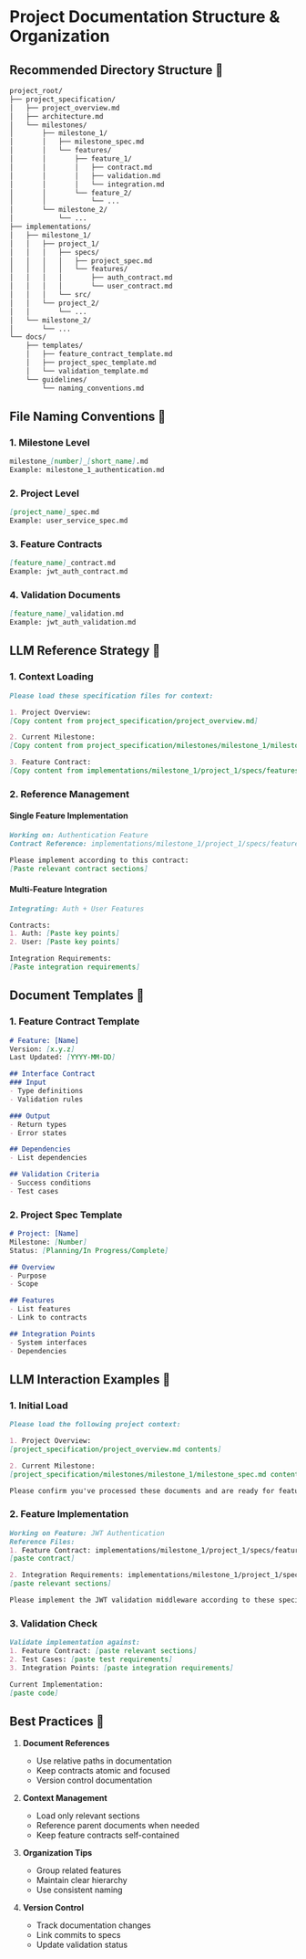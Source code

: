 # Project Documentation Structure & Organization

## Recommended Directory Structure 📁

```markdown
project_root/
├── project_specification/
│   ├── project_overview.md
│   ├── architecture.md
│   └── milestones/
│       ├── milestone_1/
│       │   ├── milestone_spec.md
│       │   └── features/
│       │       ├── feature_1/
│       │       │   ├── contract.md
│       │       │   ├── validation.md
│       │       │   └── integration.md
│       │       └── feature_2/
│       │           └── ...
│       └── milestone_2/
│           └── ...
├── implementations/
│   ├── milestone_1/
│   │   ├── project_1/
│   │   │   ├── specs/
│   │   │   │   ├── project_spec.md
│   │   │   │   └── features/
│   │   │   │       ├── auth_contract.md
│   │   │   │       └── user_contract.md
│   │   │   └── src/
│   │   └── project_2/
│   │       └── ...
│   └── milestone_2/
│       └── ...
└── docs/
    ├── templates/
    │   ├── feature_contract_template.md
    │   ├── project_spec_template.md
    │   └── validation_template.md
    └── guidelines/
        └── naming_conventions.md
```

## File Naming Conventions 📝

### 1. Milestone Level
```markdown
milestone_[number]_[short_name].md
Example: milestone_1_authentication.md
```

### 2. Project Level
```markdown
[project_name]_spec.md
Example: user_service_spec.md
```

### 3. Feature Contracts
```markdown
[feature_name]_contract.md
Example: jwt_auth_contract.md
```

### 4. Validation Documents
```markdown
[feature_name]_validation.md
Example: jwt_auth_validation.md
```

## LLM Reference Strategy 🔗

### 1. Context Loading

```markdown
Please load these specification files for context:

1. Project Overview:
[Copy content from project_specification/project_overview.md]

2. Current Milestone:
[Copy content from project_specification/milestones/milestone_1/milestone_spec.md]

3. Feature Contract:
[Copy content from implementations/milestone_1/project_1/specs/features/auth_contract.md]
```

### 2. Reference Management

#### Single Feature Implementation
```markdown
Working on: Authentication Feature
Contract Reference: implementations/milestone_1/project_1/specs/features/auth_contract.md

Please implement according to this contract:
[Paste relevant contract sections]
```

#### Multi-Feature Integration
```markdown
Integrating: Auth + User Features

Contracts:
1. Auth: [Paste key points]
2. User: [Paste key points]

Integration Requirements:
[Paste integration requirements]
```

## Document Templates 📄

### 1. Feature Contract Template
```markdown
# Feature: [Name]
Version: [x.y.z]
Last Updated: [YYYY-MM-DD]

## Interface Contract
### Input
- Type definitions
- Validation rules

### Output
- Return types
- Error states

## Dependencies
- List dependencies

## Validation Criteria
- Success conditions
- Test cases
```

### 2. Project Spec Template
```markdown
# Project: [Name]
Milestone: [Number]
Status: [Planning/In Progress/Complete]

## Overview
- Purpose
- Scope

## Features
- List features
- Link to contracts

## Integration Points
- System interfaces
- Dependencies
```

## LLM Interaction Examples 💬

### 1. Initial Load
```markdown
Please load the following project context:

1. Project Overview:
[project_specification/project_overview.md contents]

2. Current Milestone:
[project_specification/milestones/milestone_1/milestone_spec.md contents]

Please confirm you've processed these documents and are ready for feature-level work.
```

### 2. Feature Implementation
```markdown
Working on Feature: JWT Authentication
Reference Files:
1. Feature Contract: implementations/milestone_1/project_1/specs/features/jwt_auth_contract.md
[paste contract]

2. Integration Requirements: implementations/milestone_1/project_1/specs/features/integration.md
[paste relevant sections]

Please implement the JWT validation middleware according to these specifications.
```

### 3. Validation Check
```markdown
Validate implementation against:
1. Feature Contract: [paste relevant sections]
2. Test Cases: [paste test requirements]
3. Integration Points: [paste integration requirements]

Current Implementation:
[paste code]
```

## Best Practices 🎯

1. **Document References**
   - Use relative paths in documentation
   - Keep contracts atomic and focused
   - Version control documentation

2. **Context Management**
   - Load only relevant sections
   - Reference parent documents when needed
   - Keep feature contracts self-contained

3. **Organization Tips**
   - Group related features
   - Maintain clear hierarchy
   - Use consistent naming

4. **Version Control**
   - Track documentation changes
   - Link commits to specs
   - Update validation status
